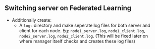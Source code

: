 ## Switching server on Federated Learning
- Additionally create:
  - A `logs` directory and make seperate log files for both server and client for each node. Eg: `node1_server.log`, `node1_client.log`, `node2_server.log`, `node2_client.log`. (This will be fixed later on where manager itself checks and creates these log files)